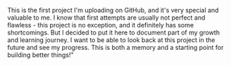 This is the first project I'm uploading on GitHub, and it's very special and valuable to me.
I know that first attempts are usually not perfect and flawless - this project is no exception, and it definitely has some shortcomings.
But I decided to put it here to document part of my growth and learning journey.
I want to be able to look back at this project in the future and see my progress.
This is both a memory and a starting point for building better things!"
